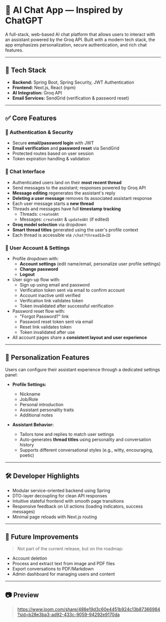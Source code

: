 # 🧠 AI Chat App — Inspired by ChatGPT

A full-stack, web-based AI chat platform that allows users to interact with an assistant powered by the Groq API. Built with a modern tech stack, the app emphasizes personalization, secure authentication, and rich chat features.

---

## 🚀 Tech Stack

- **Backend:** Spring Boot, Spring Security, JWT Authentication
- **Frontend:** Next.js, React (npm)
- **AI Integration:** Groq API
- **Email Services:** SendGrid (verification & password reset)

---

## ✅ Core Features

### 🔐 Authentication & Security
- Secure **email/password login** with JWT
- **Email verification** and **password reset** via SendGrid
- Protected routes based on user session
- Token expiration handling & validation

### 💬 Chat Interface
- Authenticated users land on their **most recent thread**
- Send messages to the assistant; responses powered by Groq API
- **Message editing** regenerates the assistant's reply
- **Deleting a user message** removes its associated assistant response
- Each user message starts a **new thread**
- Threads and messages have full **timestamp tracking**
    - Threads: `createdAt`
    - Messages: `createdAt` & `updatedAt` (if edited)
- **Groq model selection** via dropdown
- **Smart thread titles** generated using the user's profile context
- Each thread is accessible via `/chat?threadId=ID`

### 🧑 User Account & Settings
- Profile dropdown with:
    - **Account settings** (edit name/email, personalize user profile settings)
    - **Change password**
    - **Logout**
- User sign-up flow with:
    - Sign up using email and password
    - Verification token sent via email to confirm account
    - Account inactive until verified
    - Verification link validates token
    - Token invalidated after successful verification
- Password reset flow with:
    - "Forgot Password?" link
    - Password reset token sent via email
    - Reset link validates token
    - Token invalidated after use
- All account pages share a **consistent layout and user experience**

---

## 🎨 Personalization Features

Users can configure their assistant experience through a dedicated settings panel:

- **Profile Settings:**
    - Nickname
    - Job/Role
    - Personal introduction
    - Assistant personality traits
    - Additional notes

- **Assistant Behavior:**
    - Tailors tone and replies to match user settings
    - Auto-generates **thread titles** using personality and conversation history
    - Supports different conversational styles (e.g., witty, encouraging, poetic)

---

## 🛠️ Developer Highlights

- Modular service-oriented backend using Spring
- DTO-layer decoupling for clean API responses
- Intuitive stateful frontend with smooth page transitions
- Responsive feedback on UI actions (loading indicators, success messages)
- Minimal page reloads with Next.js routing

---

## 📌 Future Improvements

> Not part of the current release, but on the roadmap:
- Account deletion
- Process and extract text from image and PDF files
- Export conversations to PDF/Markdown
- Admin dashboard for managing users and content

---

## 📷 Preview

> https://www.loom.com/share/488e19d3c60e4451b924c13b87366984?sid=b28e3ba3-ad92-433c-9059-94292e9170da
